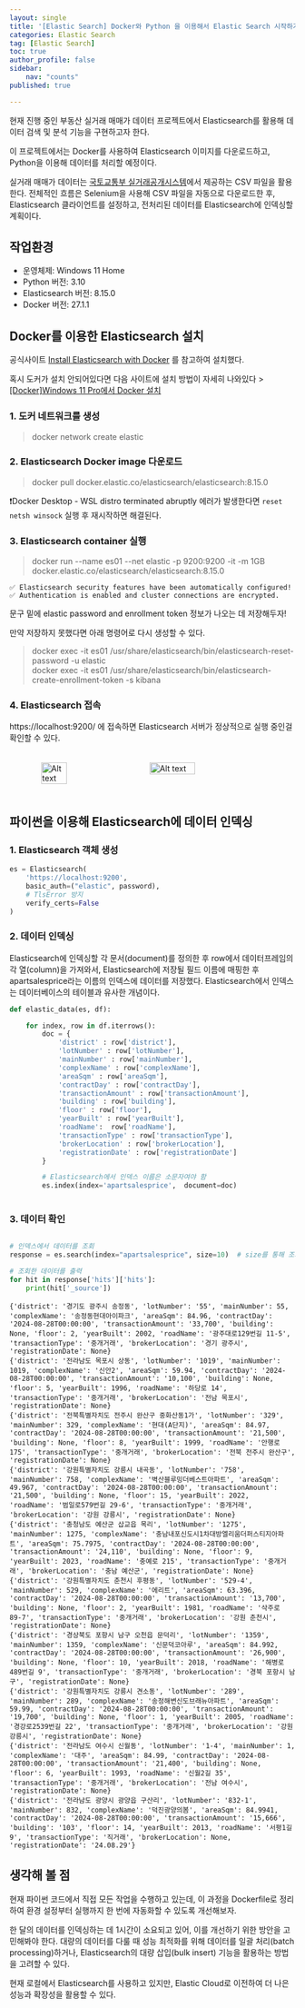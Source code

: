 ```yaml
---
layout: single
title: '[Elastic Search] Docker와 Python 을 이용해서 Elastic Search 시작하기'
categories: Elastic Search
tag: [Elastic Search]
toc: true 
author_profile: false
sidebar:
    nav: "counts"
published: true

---
```


현재 진행 중인 부동산 실거래 매매가 데이터 프로젝트에서 Elasticsearch를 활용해 데이터 검색 및 분석 기능을 구현하고자 한다.

이 프로젝트에서는 Docker를 사용하여 Elasticsearch 이미지를 다운로드하고, Python을 이용해 데이터를 처리할 예정이다. 

실거래 매매가 데이터는  [국토교통부 실거래공개시스템](https://rt.molit.go.kr/pt/xls/xls.do?mobileAt=)에서 제공하는 CSV 파일을 활용한다. 전체적인 흐름은  Selenium을 사용해 CSV 파일을 자동으로 다운로드한 후, Elasticsearch 클라이언트를 설정하고, 전처리된 데이터를 Elasticsearch에 인덱싱할 계획이다.

## 작업환경

- 운영체제: Windows 11 Home
- Python 버전: 3.10
- Elasticsearch 버전: 8.15.0
- Docker 버전: 27.1.1

## Docker를 이용한 Elasticsearch 설치

공식사이트 [Install Elasticsearch with Docker](https://www.elastic.co/guide/en/elasticsearch/reference/current/docker.html) 를 참고하여 설치했다. 

혹시 도커가 설치 안되어있다면 다음 사이트에 설치 방법이 자세히 나와있다 > [\[Docker\]Windows 11 Pro에서 Docker 설치](https://mz-moonzoo.tistory.com/40)
### 1. 도커 네트워크를 생성

>docker network create elastic


### 2.  Elasticsearch Docker image 다운로드

>docker pull docker.elastic.co/elasticsearch/elasticsearch:8.15.0

❗Docker Desktop - WSL distro terminated abruptly 에러가 발생한다면  `reset netsh winsock` 실행 후 재시작하면 해결된다.

### 3. Elasticsearch container 실행

>docker run --name es01 --net elastic -p 9200:9200 -it -m 1GB docker.elastic.co/elasticsearch/elasticsearch:8.15.0

```
✅ Elasticsearch security features have been automatically configured!
✅ Authentication is enabled and cluster connections are encrypted.
```
문구 밑에 elastic password and enrollment token 정보가 나오는 데 저장해두자!

만약 저장하지 못했다면 아래 명령어로 다시 생성할 수 있다. 

>docker exec -it es01 /usr/share/elasticsearch/bin/elasticsearch-reset-password -u elastic <br>
>docker exec -it es01 /usr/share/elasticsearch/bin/elasticsearch-create-enrollment-token -s kibana

### 4. Elasticsearch 접속

https://localhost:9200/ 에 접속하면 Elasticsearch 서버가 정상적으로 실행 중인걸 확인할 수 있다.  

<div style="display: flex; justify-content: center;">
     <img src="{{site.url}}\images\2024-09-03-elastic-search\es_9200.png" alt="Alt text" style="width: 30%; height: 30%; margin: 20px">
     <img src="{{site.url}}\images\2024-09-03-elastic-search\es_result.png" alt="Alt text" style="width: 40%; height: 40%; margin: 20px">
</div>


## 파이썬을 이용해 Elasticsearch에 데이터 인덱싱

###  1. Elasticsearch 객체 생성 

```python
es = Elasticsearch(
    'https://localhost:9200',
    basic_auth=("elastic", password),
    # TlsError 방지
    verify_certs=False
)
```
### 2. 데이터 인덱싱

Elasticsearch에 인덱싱할 각 문서(document)를 정의한 후 row에서 데이터프레임의 각 열(column)을 가져와서, Elasticsearch에 저장될 필드 이름에 매핑한 후 apartsalesprice라는 이름의 인덱스에 데이터를 저장했다.  Elasticsearch에서 인덱스는 데이터베이스의 테이블과 유사한 개념이다. 

```python
def elastic_data(es, df):

    for index, row in df.iterrows():
        doc = {
            'district' : row['district'],
            'lotNumber' : row['lotNumber'],
            'mainNumber' : row['mainNumber'],
            'complexName' : row['complexName'],
            'areaSqm' : row['areaSqm'],
            'contractDay' : row['contractDay'],
            'transactionAmount' : row['transactionAmount'],
            'building' : row['building'],
            'floor' : row['floor'],
            'yearBuilt' : row['yearBuilt'],
            'roadName':  row['roadName'],
            'transactionType' : row['transactionType'],
            'brokerLocation' : row['brokerLocation'],
            'registrationDate' : row['registrationDate']
        }

        # Elasticsearch에서 인덱스 이름은 소문자여야 함
        es.index(index='apartsalesprice',  document=doc)
    


```

### 3. 데이터 확인

```python

# 인덱스에서 데이터를 조회
response = es.search(index="apartsalesprice", size=10)  # size를 통해 조회할 문서 수를 설정

# 조회한 데이터를 출력
for hit in response['hits']['hits']:
    print(hit['_source'])
```
```
{'district': '경기도 광주시 송정동', 'lotNumber': '55', 'mainNumber': 55, 'complexName': '송정동현대아이파크', 'areaSqm': 84.96, 'contractDay': '2024-08-28T00:00:00', 'transactionAmount': '33,700', 'building': None, 'floor': 2, 'yearBuilt': 2002, 'roadName': '광주대로129번길 11-5', 'transactionType': '중개거래', 'brokerLocation': '경기 광주시', 'registrationDate': None}
{'district': '전라남도 목포시 상동', 'lotNumber': '1019', 'mainNumber': 1019, 'complexName': '신안2', 'areaSqm': 59.94, 'contractDay': '2024-08-28T00:00:00', 'transactionAmount': '10,100', 'building': None, 'floor': 5, 'yearBuilt': 1996, 'roadName': '하당로 14', 'transactionType': '중개거래', 'brokerLocation': '전남 목포시', 'registrationDate': None}
{'district': '전북특별자치도 전주시 완산구 중화산동1가', 'lotNumber': '329', 'mainNumber': 329, 'complexName': '현대(A단지)', 'areaSqm': 84.97, 'contractDay': '2024-08-28T00:00:00', 'transactionAmount': '21,500', 'building': None, 'floor': 8, 'yearBuilt': 1999, 'roadName': '안행로 175', 'transactionType': '중개거래', 'brokerLocation': '전북 전주시 완산구', 'registrationDate': None}
{'district': '강원특별자치도 강릉시 내곡동', 'lotNumber': '758', 'mainNumber': 758, 'complexName': '벽산블루밍더베스트아파트', 'areaSqm': 49.967, 'contractDay': '2024-08-28T00:00:00', 'transactionAmount': '21,500', 'building': None, 'floor': 15, 'yearBuilt': 2022, 'roadName': '범일로579번길 29-6', 'transactionType': '중개거래', 'brokerLocation': '강원 강릉시', 'registrationDate': None}
{'district': '충청남도 예산군 삽교읍 목리', 'lotNumber': '1275', 'mainNumber': 1275, 'complexName': '충남내포신도시1차대방엘리움더퍼스티지아파트', 'areaSqm': 75.7975, 'contractDay': '2024-08-28T00:00:00', 'transactionAmount': '24,110', 'building': None, 'floor': 9, 'yearBuilt': 2023, 'roadName': '충예로 215', 'transactionType': '중개거래', 'brokerLocation': '충남 예산군', 'registrationDate': None}
{'district': '강원특별자치도 춘천시 후평동', 'lotNumber': '529-4', 'mainNumber': 529, 'complexName': '에리트', 'areaSqm': 63.396, 'contractDay': '2024-08-28T00:00:00', 'transactionAmount': '13,700', 'building': None, 'floor': 2, 'yearBuilt': 1981, 'roadName': '삭주로 89-7', 'transactionType': '중개거래', 'brokerLocation': '강원 춘천시', 'registrationDate': None}
{'district': '경상북도 포항시 남구 오천읍 문덕리', 'lotNumber': '1359', 'mainNumber': 1359, 'complexName': '신문덕코아루', 'areaSqm': 84.992, 'contractDay': '2024-08-28T00:00:00', 'transactionAmount': '26,900', 'building': None, 'floor': 10, 'yearBuilt': 2018, 'roadName': '해병로489번길 9', 'transactionType': '중개거래', 'brokerLocation': '경북 포항시 남구', 'registrationDate': None}
{'district': '강원특별자치도 강릉시 견소동', 'lotNumber': '289', 'mainNumber': 289, 'complexName': '송정해변신도브래뉴아파트', 'areaSqm': 59.99, 'contractDay': '2024-08-28T00:00:00', 'transactionAmount': '19,700', 'building': None, 'floor': 1, 'yearBuilt': 2005, 'roadName': '경강로2539번길 22', 'transactionType': '중개거래', 'brokerLocation': '강원 강릉시', 'registrationDate': None}
{'district': '전라남도 여수시 신월동', 'lotNumber': '1-4', 'mainNumber': 1, 'complexName': '대주', 'areaSqm': 84.99, 'contractDay': '2024-08-28T00:00:00', 'transactionAmount': '21,400', 'building': None, 'floor': 6, 'yearBuilt': 1993, 'roadName': '신월2길 35', 'transactionType': '중개거래', 'brokerLocation': '전남 여수시', 'registrationDate': None}
{'district': '전라남도 광양시 광양읍 구산리', 'lotNumber': '832-1', 'mainNumber': 832, 'complexName': '덕진광양의봄', 'areaSqm': 84.9941, 'contractDay': '2024-08-28T00:00:00', 'transactionAmount': '15,666', 'building': '103', 'floor': 14, 'yearBuilt': 2013, 'roadName': '서평1길 9', 'transactionType': '직거래', 'brokerLocation': None, 'registrationDate': '24.08.29'}

```

## 생각해 볼 점 

현재 파이썬 코드에서 직접 모든 작업을 수행하고 있는데, 이 과정을 Dockerfile로 정리하여 환경 설정부터 실행까지 한 번에 자동화할 수 있도록 개선해보자.

한 달의 데이터를 인덱싱하는 데 1시간이 소요되고 있어, 이를 개선하기 위한 방안을 고민해봐야 한다. 대량의 데이터를 다룰 때 성능 최적화를 위해 데이터를 일괄 처리(batch processing)하거나, Elasticsearch의 대량 삽입(bulk insert) 기능을 활용하는 방법을 고려할 수 있다.

현재 로컬에서 Elasticsearch를 사용하고 있지만, Elastic Cloud로 이전하여 더 나은 성능과 확장성을 활용할 수 있다.


